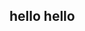 ## hello hello

<!--
**Spitfire1970/Spitfire1970** is a ✨ _special_ ✨ repository because its `README.md` (this file) appears on your GitHub profile.
-->

<!--- 🗿 what i've done in the past: fullstack projects (some integrated with LLMs)! to make cool stuff and learn along the way
- 🦾 my current tech stack: pytorch + hugging face + MERN
- 🌱 i’m currently working on my final year project related to deep learning for chess, mostly in pytorch
- 🎃 checkout my personal website at https://kaddu.lol or https://nakul.one-->

